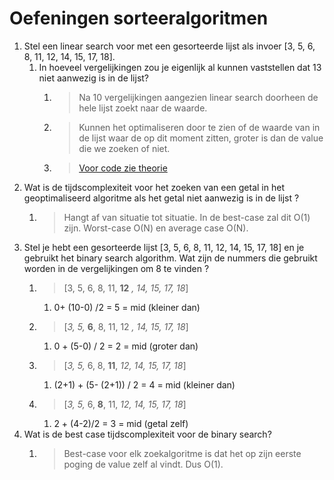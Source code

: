 # Oefeningen sorteeralgoritmen

1) Stel een linear search voor met een gesorteerde lijst als invoer [3, 5, 6, 8, 11, 12, 14, 15, 17, 18].
   1) In hoeveel vergelijkingen zou je eigenlijk al kunnen vaststellen dat 13 niet aanwezig is in de lijst?
      1) > Na 10 vergelijkingen aangezien linear search doorheen de hele lijst zoekt naar de waarde.
      2) > Kunnen het optimaliseren door te zien of de waarde van in de lijst waar de op dit moment zitten, groter is dan de value die we zoeken of niet.
      3) > [Voor code zie theorie](../Theorie/zoekalgoritmen.md)
2) Wat is de tijdscomplexiteit voor het zoeken van een getal in het geoptimaliseerd algoritme als het getal niet aanwezig is in de lijst ?
   1) > Hangt af van situatie tot situatie. In de best-case zal dit O(1) zijn. Worst-case O(N) en average case O(N).
3) Stel je hebt een gesorteerde lijst [3, 5, 6, 8, 11, 12, 14, 15, 17, 18] en je gebruikt het binary search algorithm. Wat zijn de nummers die gebruikt worden in de vergelijkingen om 8 te vinden ?
   1) > [3, 5, 6, 8, 11, **12** *, 14, 15, 17, 18*]
      1) 0+ (10-0) /2 = 5 = mid (kleiner dan)
   2) > [*3, 5,* **6**, 8, 11, 12 *, 14, 15, 17, 18*]
      1) 0 + (5-0) / 2 = 2 = mid (groter dan)
   3) > [*3, 5,* 6, 8, **11**, *12, 14, 15, 17, 18*]
      1) (2+1) + (5- (2+1)) / 2 = 4 = mid (kleiner dan)
   4) > [*3, 5,* 6, **8**, 11, *12, 14, 15, 17, 18*]
      1) 2 + (4-2)/2 = 3 = mid (getal zelf)
4) Wat is de best case tijdscomplexiteit voor de binary search?
   1) > Best-case voor elk zoekalgoritme is dat het op zijn eerste poging de value zelf al vindt. Dus O(1).
